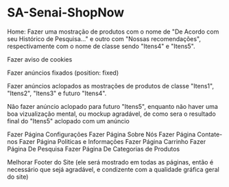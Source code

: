 # SA-Senai-ShopNow
Home:
Fazer uma mostração de produtos com o nome de "De Acordo com seu Histórico de Pesquisa..." e outro com "Nossas recomendações", respectivamente com o nome de classe sendo "Itens4" e "Itens5".

Fazer aviso de cookies

Fazer anúncios fixados (position: fixed)

Fazer anúncios aclopados as mostrações de produtos de classe "Itens1", "Itens2", "Itens3" e futuro "Itens4".

Não fazer anúncio aclopado para futuro "Itens5", enquanto não haver uma boa vizualização mental, ou mockup agradável, de como sera o resultado final do "Itens5" aclopado com um anúncio


Fazer Página Configurações
Fazer Página Sobre Nós
Fazer Página Contate-nos
Fazer Página Politicas e Informações
Fazer Página Carrinho
Fazer Página De Pesquisa
Fazer Página De Categorias de Produtos

Melhorar Footer do Site (ele será mostrado em todas as páginas, então é necessário que sejá agradável, e condizente com a qualidade gráfica geral do site)